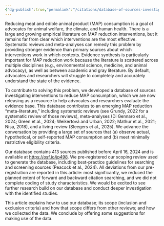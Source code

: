 ```yaml
---
{"dg-publish":true,"permalink":"/citations/database-of-sources-investigating-interventions-to-reduce-meat-and-animal-product-consumption-rethink-priorities/","tags":["external_resource meat_reduction"],"created":"2025-10-23T17:42:46.220+01:00","updated":"2025-10-23T18:12:10.239+01:00"}
---
```


Reducing meat and edible animal product (MAP) consumption is a goal of advocates for animal welfare, the climate, and human health. There is a large and growing empirical literature on MAP reduction interventions, but it remains far from clear which interventions are the most effective. Systematic reviews and meta-analyses can remedy this problem by providing stronger evidence than primary sources about which interventions work in which contexts. Evidence synthesis is particularly important for MAP reduction work because the literature is scattered across multiple disciplines (e.g., environmental science, medicine, and animal advocacy), as well as between academic and gray literature. By default, advocates and researchers will struggle to completely and accurately understand the state of the evidence.

To contribute to solving this problem, we developed a database of sources investigating interventions to reduce MAP consumption, which we are now releasing as a resource to help advocates and researchers evaluate the evidence base. This database contributes to an emerging MAP reduction “meta-literature,” including systematic reviews (see Grundy, 2022 for a systematic review of those reviews), meta-analyses (Di Gennaro et al., 2024; Green et al., 2024; Weikertová and Urban, 2022; Mathur et al., 2021; Nisa, 2018), and a living review (Sleegers et al., 2025). We advance the conversation by providing a large set of sources that (a) observe actual, hypothetical, or self-reported MAP consumption and (b) meet minimally restrictive eligibility criteria.

Our database contains 413 sources published before April 16, 2024 and is available at https://osf.io/jp498. We pre-registered our scoping review used to generate the database, including best-practice guidelines for searching and screening sources (Peacock et al., 2024). All deviations from our pre-registration are reported in this article: most significantly, we reduced the planned extent of forward and backward citation searching, and we did not complete coding of study characteristics. We would be excited to see further research build on our database and conduct deeper investigation with the identified studies.

This article explains how to use our database; its scope (inclusion and exclusion criteria) and how that scope differs from other reviews; and how we collected the data. We conclude by offering some suggestions for making use of the data.